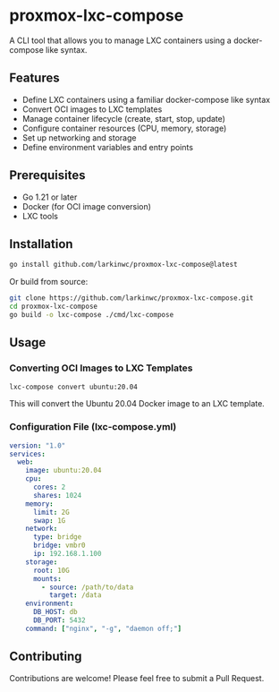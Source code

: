 # proxmox-lxc-compose

A CLI tool that allows you to manage LXC containers using a docker-compose like syntax.

## Features

- Define LXC containers using a familiar docker-compose like syntax
- Convert OCI images to LXC templates
- Manage container lifecycle (create, start, stop, update)
- Configure container resources (CPU, memory, storage)
- Set up networking and storage
- Define environment variables and entry points

## Prerequisites

- Go 1.21 or later
- Docker (for OCI image conversion)
- LXC tools

## Installation

```bash
go install github.com/larkinwc/proxmox-lxc-compose@latest
```

Or build from source:

```bash
git clone https://github.com/larkinwc/proxmox-lxc-compose.git
cd proxmox-lxc-compose
go build -o lxc-compose ./cmd/lxc-compose
```

## Usage

### Converting OCI Images to LXC Templates

```bash
lxc-compose convert ubuntu:20.04
```

This will convert the Ubuntu 20.04 Docker image to an LXC template.

### Configuration File (lxc-compose.yml)

```yaml
version: "1.0"
services:
  web:
    image: ubuntu:20.04
    cpu:
      cores: 2
      shares: 1024
    memory:
      limit: 2G
      swap: 1G
    network:
      type: bridge
      bridge: vmbr0
      ip: 192.168.1.100
    storage:
      root: 10G
      mounts:
        - source: /path/to/data
          target: /data
    environment:
      DB_HOST: db
      DB_PORT: 5432
    command: ["nginx", "-g", "daemon off;"]
```

## Contributing

Contributions are welcome! Please feel free to submit a Pull Request.
